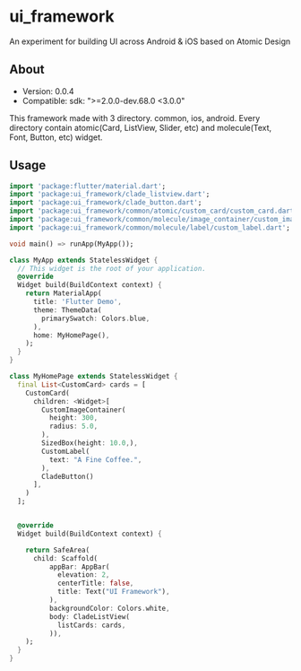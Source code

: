 # ui_framework

An experiment for building UI across Android & iOS based on Atomic Design

## About

* Version: 0.0.4
* Compatible: sdk: ">=2.0.0-dev.68.0 <3.0.0"

This framework made with 3 directory. common, ios, android. Every directory contain atomic(Card, ListView, Slider, etc) and molecule(Text, Font, Button, etc) widget.

## Usage

```dart
import 'package:flutter/material.dart';
import 'package:ui_framework/clade_listview.dart';
import 'package:ui_framework/clade_button.dart';
import 'package:ui_framework/common/atomic/custom_card/custom_card.dart';
import 'package:ui_framework/common/molecule/image_container/custom_image_container.dart';
import 'package:ui_framework/common/molecule/label/custom_label.dart';

void main() => runApp(MyApp());

class MyApp extends StatelessWidget {
  // This widget is the root of your application.
  @override
  Widget build(BuildContext context) {
    return MaterialApp(
      title: 'Flutter Demo',
      theme: ThemeData(
        primarySwatch: Colors.blue,
      ),
      home: MyHomePage(),
    );
  }
}

class MyHomePage extends StatelessWidget {
  final List<CustomCard> cards = [
    CustomCard(
      children: <Widget>[
        CustomImageContainer(
          height: 300,
          radius: 5.0,
        ),
        SizedBox(height: 10.0,),
        CustomLabel(
          text: "A Fine Coffee.",
        ),
        CladeButton()
      ],
    )
  ];


  @override
  Widget build(BuildContext context) {

    return SafeArea(
      child: Scaffold(
          appBar: AppBar(
            elevation: 2,
            centerTitle: false,
            title: Text("UI Framework"),
          ),
          backgroundColor: Colors.white,
          body: CladeListView(
            listCards: cards,
          )),
    );
  }
}
```

